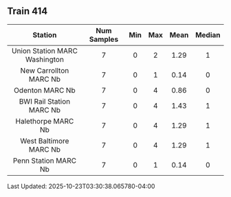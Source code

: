 ## Train 414

| Station | Num Samples | Min | Max | Mean | Median |
| :-----: | :---------: | :-: | :-: | :--: | :----: |
| Union Station MARC Washington | 7 | 0 | 2 | 1.29 | 1 |
| New Carrollton MARC Nb | 7 | 0 | 1 | 0.14 | 0 |
| Odenton MARC Nb | 7 | 0 | 4 | 0.86 | 0 |
| BWI Rail Station MARC Nb | 7 | 0 | 4 | 1.43 | 1 |
| Halethorpe MARC Nb | 7 | 0 | 4 | 1.29 | 1 |
| West Baltimore MARC Nb | 7 | 0 | 4 | 1.29 | 1 |
| Penn Station MARC Nb | 7 | 0 | 1 | 0.14 | 0 |


Last Updated: 2025-10-23T03:30:38.065780-04:00